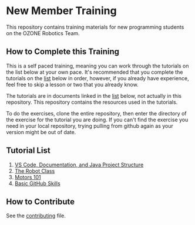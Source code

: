 # New Member Training
This repository contains training materials for new programming students on the OZONE Robotics Team.

## How to Complete this Training
This is a self paced training, meaning you can work through the tutorials on the list below at your own pace. It's recommended that you complete the tutorials on the [list](https://github.com/olentangyfrc/New-Member-Training/edit/test/README.md#tutorial-list) below in order, however, if you already have experience, feel free to skip a lesson or two that you already know.

The tutorials are in documents linked in the [list](https://github.com/olentangyfrc/New-Member-Training/edit/test/README.md#tutorial-list) below, not actually in this repository. This repository contains the resources used in the tutorials.

To do the exercises, clone the entire repository, then enter the directory of the exercise for the tutorial you are doing. If you can't find the exercise you need in your local repository, trying pulling from github again as your version might be out of date.

## Tutorial List
1. [VS Code, Documentation, and Java Project Structure](https://docs.google.com/document/d/1Zt6IVMSJgHXQPgcmNlBdsL7srrTf53vShnvtdIsTZx4/edit?usp=sharing)
2. [The Robot Class](https://docs.google.com/document/d/1v7erM0mteAZZjO-BOrxYyaHZuWeG20AdYuosvo2PjBU/edit?usp=sharing)
3. [Motors 101](https://docs.google.com/document/d/1JWKgR_UJH9laKT6mgramyKKsxErS8bSbKd1gRMXso7o/edit?usp=sharing)
4. [Basic GitHub Skills](https://docs.google.com/document/d/1L3_k6H93TddDNTOuHFHAscj8kp6-6-_Y/edit?usp=sharing&ouid=109771470329998441218&rtpof=true&sd=true)

## How to Contribute
See the [contributing](/contributing.md) file.
